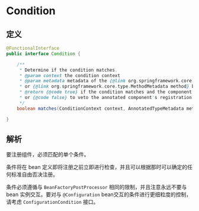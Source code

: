 # Condition

## 定义

```java
@FunctionalInterface
public interface Condition {

    /**
     * Determine if the condition matches.
     * @param context the condition context
     * @param metadata metadata of the {@link org.springframework.core.type.AnnotationMetadata class}
     * or {@link org.springframework.core.type.MethodMetadata method} being checked
     * @return {@code true} if the condition matches and the component can be registered,
     * or {@code false} to veto the annotated component's registration
     */
    boolean matches(ConditionContext context, AnnotatedTypeMetadata metadata);

}
```

## 解析

要注册组件，必须匹配的单个条件。

条件将在 bean 定义即将注册之前立即进行检查，并且可以根据那时可以确定的任何标准自由否决注册。

条件必须遵循与 `BeanFactoryPostProcessor` 相同的限制，并且注意永远不要与 bean 实例交互。要对与 `@Configuration` bean交互的条件进行更细粒度的控制，请考虑 `ConfigurationCondition` 接口。

